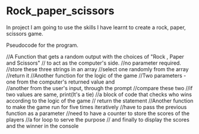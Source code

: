 # Rock_paper_scissors
In project I am going to use the skills I have learnt to create a rock, paper, scissors game.

Pseudocode for the program.

//A Function that gets a random output with the choices of "Rock , Paper and Scissors"
// to act as the computer's side.
  //no parameter required.
  //store these three strings in an array
  //select one randomly from the array
  //return it
//Another function for the logic of the game
//Two parameters - one from the computer's returned value and  
//another from the user's input, through the prompt
//compare these two
    //if two values are same, print(It's a tie)
    //a block of code that checks who wins according to the logic of the game
    // return the statement
//Another function to make the game run for five times iteratively
    //have to pass the previous function as a parameter
    //need to have a counter to store the scores of the players
    //a for loop to serve the purpose
    // and finally to display the scores and the winner in the console
